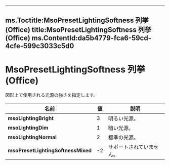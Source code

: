 

---
ms.Toctitle:MsoPresetLightingSoftness 列挙 (Office)
title:MsoPresetLightingSoftness 列挙 (Office)
ms.ContentId:da5b4779-fca6-59cd-4cfe-599c3033c5d0
---
# MsoPresetLightingSoftness 列挙 (Office)




図形上で使用される光源の強さを指定します。

|**名前**|**値**|**説明**|
|---|---|---|
|**msoLightingBright**|3|明るい光源。|
|**msoLightingDim**|1|暗い光源。|
|**msoLightingNormal**|2|標準の光源。|
|**msoPresetLightingSoftnessMixed**|-2|サポートされていません。|




